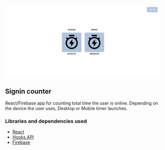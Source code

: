 ![Counter](./public/snapshot.jpg)

## Signin counter
React/Firebase app for counting total time the user is online. Depending on the device the user uses, Desktop or Mobile timer launches.

### Libraries and dependencies used

- [React](https://reactjs.org/)
- [Hooks API](https://reactjs.org/docs/hooks-intro.html)
- [Firebase](https://firebase.google.com/)